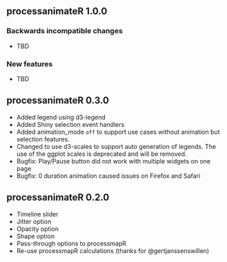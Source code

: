 ## processanimateR 1.0.0

### Backwards incompatible changes

* TBD

### New features

* TBD

## processanimateR 0.3.0

* Added legend using d3-legend
* Added Shiny selection event handlers
* Added animation_mode `off` to support use cases without animation but selection features.
* Changed to use d3-scales to support auto generation of legends. The use of the ggplot scales is deprecated and will be removed.
* Bugfix: Play/Pause button did not work with multiple widgets on one page
* Bugfix: 0 duration animation caused issues on Firefox and Safari

## processanimateR 0.2.0

* Timeline slider
* Jitter option
* Opacity option
* Shape option
* Pass-through options to processmapR
* Re-use processmapR calculations (thanks for @gertjanssenswillen)
